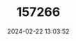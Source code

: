 ---
title: "157266"
category: "Zamenis longissimus"
draft: false
date: 2024-02-22 13:03:52
languages:
  English: ["Aesculapean Snake", "Aesculapian Ratsnake"]
  German: ["Äskulapnatter"]
  Italian: ["Colubro d'Esculapio", "saettone comune"]
  French: ["Couleuvre d'Esculape"]
  Spanish; Castilian: ["Culebra de Esculapio"]
  Russian: ["Esculapova Zmeya"]
  Turkish: ["Eskülap Yılanı"]
  Georgian: ["Grdzeli Mzuravi"]
  Greek, Modern (1453-): ["Λαφιάτης του Ασκληπιού"]
  Macedonian: ["Осојница / Ескулапов смок / Шумски смок"]
---